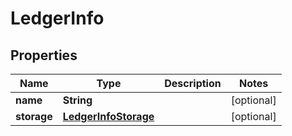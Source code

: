 

# LedgerInfo


## Properties

| Name | Type | Description | Notes |
|------------ | ------------- | ------------- | -------------|
|**name** | **String** |  |  [optional] |
|**storage** | [**LedgerInfoStorage**](LedgerInfoStorage.md) |  |  [optional] |



